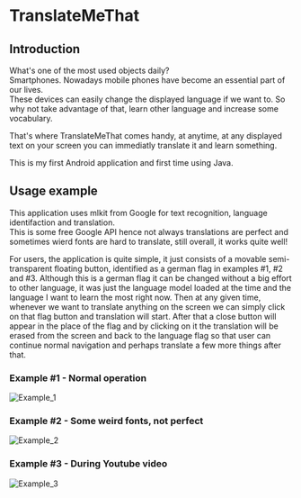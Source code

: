 # TranslateMeThat

## Introduction
What's one of the most used objects daily?  
Smartphones. Nowadays mobile phones have become an essential part of our lives.  
These devices can easily change the displayed language if we want to. So why not take advantage of that, learn other language and increase some vocabulary.  

That's where TranslateMeThat comes handy, at anytime, at any displayed text on your screen you can immediatly translate it and learn something.  
  
This is my first Android application and first time using Java.  

## Usage example

This application uses mlkit from Google for text recognition, language identifaction and translation.  
This is some free Google API hence not always translations are perfect and sometimes wierd fonts are hard to translate, still overall, it works quite well!  
  
For users, the application is quite simple, it just consists of a movable semi-transparent floating button, identified as a german flag in examples #1, #2 and #3. Although this is a german flag it can be changed without a big effort to other language, it was just the language model loaded at the time and the language I want to learn the most right now. Then at any given time, whenever we want to translate anything on the screen we can simply click on that flag button and translation will start. After that a close button will appear in the place of the flag and by clicking on it the translation will be erased from the screen and back to the language flag so that user can continue normal navigation and perhaps translate a few more things after that.  
  
### Example #1 - Normal operation
![Example_1](https://github.com/NelsonRocha27/TranslateMeThat/assets/36714841/b0dfadc0-f299-4a8e-a9e5-73d087d17a8a)

### Example #2 - Some weird fonts, not perfect
![Example_2](https://github.com/NelsonRocha27/TranslateMeThat/assets/36714841/b35c1520-9a2f-4d3b-93b8-4313184e4751)

### Example #3 - During Youtube video
![Example_3](https://github.com/NelsonRocha27/TranslateMeThat/assets/36714841/7b535066-b740-4428-84c5-c0fbbaaf7c6e)
